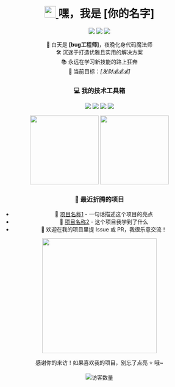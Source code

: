 <!-- 动态标题 -->
<h1 align="center">
  <a href="https://github.com/你的用户名">
    <img src="https://media.giphy.com/media/hvRJCLFzcasrR4ia7z/giphy.gif" width="30">
  </a>
  嘿，我是 [你的名字]
</h1>

<!-- 个人标签 -->
<p align="center">
  <a href="https://你的网站"><img src="https://img.shields.io/badge/网站-探索我的宇宙-blueviolet?style=flat-square"></a>
  <a href="mailto:你的邮箱"><img src="https://img.shields.io/badge/邮箱-发送消息-critical?style=flat-square"></a>
  <a href="你的社交媒体"><img src="https://img.shields.io/badge/社交-来交个朋友-9cf?style=flat-square"></a>
</p>

<!-- 个人介绍 -->
<p align="center">
  🌌 白天是 <strong>[bug工程师]</strong>，夜晚化身代码魔法师<br>
  🛠️ 沉迷于打造优雅且实用的解决方案<br>
  📚 永远在学习新技能的路上狂奔<br>
  🎯 当前目标：<em>[发财💰💰💰]</em>
</p>

<!-- 技术栈展示 -->
<h3 align="center">💻 我的技术工具箱</h3>
<p align="center">
  <img src="https://img.shields.io/badge/语言-Python-3776AB?style=for-the-badge&logo=python&logoColor=white">
  <img src="https://img.shields.io/badge/前端-JavaScript-F7DF1E?style=for-the-badge&logo=javascript&logoColor=black">
  <img src="https://img.shields.io/badge/框架-React-61DAFB?style=for-the-badge&logo=react&logoColor=black">
  <img src="https://img.shields.io/badge/数据库-PostgreSQL-336791?style=for-the-badge&logo=postgresql&logoColor=white">
  <!-- 根据你的技能替换 -->
</p>

<!-- 项目统计 -->
<div align="center">
  <img height="180em" src="https://github-readme-stats.vercel.app/api?username=654894017&show_icons=true&theme=radical&include_all_commits=true&count_private=true"/>
  <img height="180em" src="https://github-readme-stats.vercel.app/api/top-langs/?username=654894017&layout=compact&langs_count=8&theme=radical"/>
</div>

<!-- 最近动态 -->
<h3 align="center">📝 最近折腾的项目</h3>
<ul align="center">
  <li>🔭 <a href="项目链接1">项目名称1</a> - 一句话描述这个项目的亮点</li>
  <li>🌱 <a href="项目链接2">项目名称2</a> - 这个项目我学到了什么</li>
  <li>💬 欢迎在我的项目里提 Issue 或 PR，我很乐意交流！</li>
</ul>

<!-- 互动元素 -->
<div align="center">
  <img src="https://media.giphy.com/media/13HgwGsXF0aiGY/giphy.gif" width="300">
  <p>感谢你的来访！如果喜欢我的项目，别忘了点亮 ⭐ 哦~</p>
</div>

<!-- 访客统计 -->
<p align="center">
  <img src="https://profile-counter.glitch.me/654894017/count.svg" alt="访客数量" />
</p>
